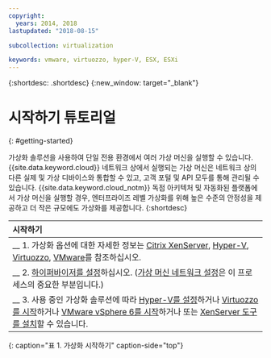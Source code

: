 ```yaml
---
copyright:
  years: 2014, 2018
lastupdated: "2018-08-15"

subcollection: virtualization

keywords: vmware, virtuozzo, hyper-V, ESX, ESXi
---
```


{:shortdesc: .shortdesc}
{:new_window: target="_blank"}

# 시작하기 튜토리얼
{: #getting-started}

가상화 솔루션을 사용하여 단일 전용 환경에서 여러 가상 머신을 실행할 수 있습니다. {{site.data.keyword.cloud}} 네트워크 상에서 실행되는 가상 머신은 네트워크 상의 다른 실제 및 가상 디바이스와 통합할 수 있고, 고객 포털 및 API 모두를 통해 관리될 수 있습니다. {{site.data.keyword.cloud_notm}} 독점 아키텍처 및 자동화된 플랫폼에서 가상 머신을 실행할 경우, 엔터프라이즈 레벨 가상화를 위해 높은 수준의 안정성을 제공하고 더 작은 규모에도 가상화를 제공합니다.
{:shortdesc}

| 시작하기       |
|:------------------|
| __ 1. 가상화 옵션에 대한 자세한 정보는 [Citrix XenServer](/docs/infrastructure/virtualization?topic=Virtualization-what-is-citrix-xenserver-), [Hyper-V](/docs/infrastructure/virtualization?topic=Virtualization-what-is-hyper-v-), [Virtuozzo](/docs/infrastructure/virtualization?topic=Virtualization-what-is-virtuozzo-), [VMware](/docs/infrastructure/vmware?topic=VMware-getting-started)를 참조하십시오. |
| __ 2. [하이퍼바이저를 설정](/docs/infrastructure/virtualization?topic=Virtualization-setting-up-a-hypervisor)하십시오. ([가상 머신 네트워크 설정](/docs/infrastructure/virtualization?topic=Virtualization-setting-up-a-virtual-machine-network)은 이 프로세스의 중요한 부분입니다.) |
| __ 3. 사용 중인 가상화 솔루션에 따라 [Hyper-V를 설정](/docs/infrastructure/virtualization?topic=Virtualization-setting-up-hyper-v)하거나 [Virtuozzo를 시작](/docs/infrastructure/virtualization?topic=Virtualization-getting-started-with-virtuozzo)하거나 [VMware vSphere 6를 시작](/docs/infrastructure/vmware?topic=VMware-vmware-getting-started#vmware-getting-started)하거나 또는 [XenServer 도구를 설치](/docs/infrastructure/virtualization?topic=Virtualization-installing-xenserver-tools-when-using-linux)할 수 있습니다. |
{: caption="표 1. 가상화 시작하기" caption-side="top"}
